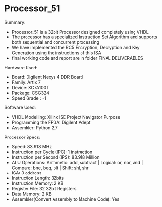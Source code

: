 # Processor_51


Summary:
- Processor_51 is a 32bit Processor designed completely using VHDL
- The processor has a specialized Instruction Set Algorithm and supports both sequential and concurrent processing
- We have implemented the RC5 Encryption, Decryption and Key Generation using the instructions of this ISA
- final working code and report are in folder FINAL DELIVERABLES

Hardware Used:
- Board: Digilent Nexys 4 DDR Board
- Family: Artix 7
- Device: XC7A100T
- Package: CSG324
- Speed Grade : -1 

Software Used:
- VHDL Modelling: Xilinx ISE Project Navigator Purpose 
- Programming the FPGA: Digilent Adept
- Assembler: Python 2.7

Processor Specs:
- Speed: 83.918 MHz
- Instruction per Cycle (IPC): 1 instruction
- Instruction per Second (IPS): 83.918 Million
- ALU Operations: Arithmetic: add, subtract | Logical: or, nor, and | Compare: bne, beq, blt | Shift: shl, shr
- ISA: 3 address
- Instruction Length: 32bits
- Instruction Memory: 2 KB
- Register File: 32 32bit Registers
- Data Memory: 2 KB
- Assembler(Convert Assembly to Machine Code): Yes
